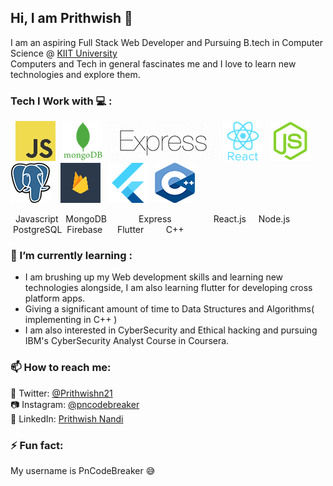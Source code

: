 ## Hi, I am Prithwish 👋

I am an aspiring Full Stack Web Developer and Pursuing B.tech in Computer Science @ [KIIT University](https://kiit.ac.in/) <br>
Computers and Tech in general fascinates me and I love to learn new technologies and explore them.
<br>
### Tech I Work with 💻 :
&nbsp;
![JS](https://raw.githubusercontent.com/PnCodeBreaker/PnCodeBreaker/master/res/JavaScript.png)&nbsp;&nbsp;
![MongoDb](https://raw.githubusercontent.com/PnCodeBreaker/PnCodeBreaker/master/res/mongodb.png)&nbsp;
![Express](https://raw.githubusercontent.com/PnCodeBreaker/PnCodeBreaker/master/res/express.png)&nbsp;
![React](https://raw.githubusercontent.com/PnCodeBreaker/PnCodeBreaker/master/res/react.png)&nbsp;&nbsp;
![Node](https://raw.githubusercontent.com/PnCodeBreaker/PnCodeBreaker/master/res/node.png)&nbsp;&nbsp;
![Postgres](https://raw.githubusercontent.com/PnCodeBreaker/PnCodeBreaker/master/res/PostgreSQL.png)&nbsp;&nbsp;&nbsp;
![FireBase](https://raw.githubusercontent.com/PnCodeBreaker/PnCodeBreaker/master/res/firebase.png)&nbsp;&nbsp;
![Flutter](https://raw.githubusercontent.com/PnCodeBreaker/PnCodeBreaker/master/res/Flutter.png)&nbsp;&nbsp;
![C++](https://raw.githubusercontent.com/PnCodeBreaker/PnCodeBreaker/master/res/C++.png)

&nbsp; Javascript &nbsp; MongoDB   &nbsp;&nbsp;&nbsp;&nbsp;&nbsp;&nbsp;&nbsp;&nbsp;&nbsp;&nbsp;&nbsp; Express &nbsp;&nbsp;&nbsp;&nbsp;&nbsp;&nbsp;&nbsp;&nbsp;&nbsp;&nbsp;&nbsp;&nbsp;&nbsp;&nbsp;&nbsp; React.js &nbsp;&nbsp;&nbsp; Node.js &nbsp;PostgreSQL &nbsp;Firebase &nbsp;&nbsp; &nbsp; Flutter &nbsp;&nbsp;&nbsp;&nbsp;&nbsp;&nbsp;&nbsp; C++
<br>
### 🌱 I’m currently learning :
+ I am brushing up my Web development skills and learning new technologies alongside, I am also learning flutter for developing cross platform apps.
+ Giving a significant amount of time to Data Structures and Algorithms( implementing in C++ )
+ I am also interested in CyberSecurity and Ethical hacking and pursuing IBM's CyberSecurity Analyst Course in Coursera.


### 📫 How to reach me: 
🐤 Twitter: [@Prithwishn21](https://twitter.com/@Prithwishn21) <br>
📷 Instagram: [@pncodebreaker](https://www.instagram.com/pncodebreaker/) <br> 
📮 LinkedIn: [Prithwish Nandi](https://www.linkedin.com/in/prithwish-nandi-22443b193)

### ⚡ Fun fact:
My username is PnCodeBreaker 😅
<!--
**PnCodeBreaker/PnCodeBreaker** is a ✨ _special_ ✨ repository because its `README.md` (this file) appears on your GitHub profile.

Here are some ideas to get you started:

- 🔭 I’m currently working on ...
- 🌱 I’m currently learning ...
- 👯 I’m looking to collaborate on ...
- 🤔 I’m looking for help with ...
- 💬 Ask me about ...
- 📫 How to reach me: ...
- 😄 Pronouns: ...
- ⚡ Fun fact: ...
-->

